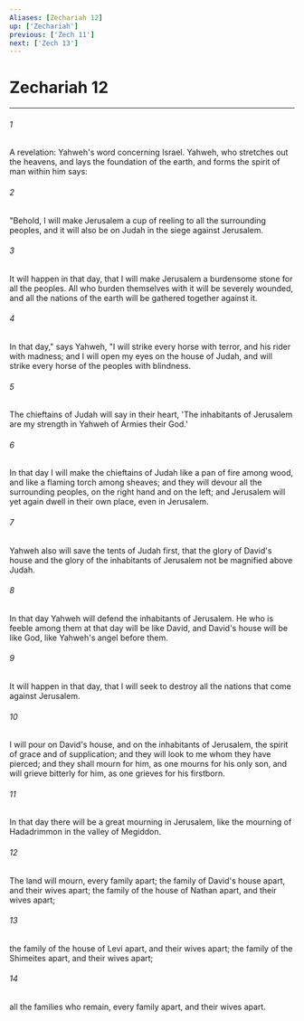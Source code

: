 ```yaml
---
Aliases: [Zechariah 12]
up: ['Zechariah']
previous: ['Zech 11']
next: ['Zech 13']
---
```

# Zechariah 12
***





###### 1 

A revelation: Yahweh's word concerning Israel. Yahweh, who stretches out the heavens, and lays the foundation of the earth, and forms the spirit of man within him says: 



###### 2 

"Behold, I will make Jerusalem a cup of reeling to all the surrounding peoples, and it will also be on Judah in the siege against Jerusalem. 



###### 3 

It will happen in that day, that I will make Jerusalem a burdensome stone for all the peoples. All who burden themselves with it will be severely wounded, and all the nations of the earth will be gathered together against it. 



###### 4 

In that day," says Yahweh, "I will strike every horse with terror, and his rider with madness; and I will open my eyes on the house of Judah, and will strike every horse of the peoples with blindness. 



###### 5 

The chieftains of Judah will say in their heart, 'The inhabitants of Jerusalem are my strength in Yahweh of Armies their God.' 



###### 6 

In that day I will make the chieftains of Judah like a pan of fire among wood, and like a flaming torch among sheaves; and they will devour all the surrounding peoples, on the right hand and on the left; and Jerusalem will yet again dwell in their own place, even in Jerusalem. 



###### 7 

Yahweh also will save the tents of Judah first, that the glory of David's house and the glory of the inhabitants of Jerusalem not be magnified above Judah. 



###### 8 

In that day Yahweh will defend the inhabitants of Jerusalem. He who is feeble among them at that day will be like David, and David's house will be like God, like Yahweh's angel before them. 



###### 9 

It will happen in that day, that I will seek to destroy all the nations that come against Jerusalem. 



###### 10 

I will pour on David's house, and on the inhabitants of Jerusalem, the spirit of grace and of supplication; and they will look to me whom they have pierced; and they shall mourn for him, as one mourns for his only son, and will grieve bitterly for him, as one grieves for his firstborn. 



###### 11 

In that day there will be a great mourning in Jerusalem, like the mourning of Hadadrimmon in the valley of Megiddon. 



###### 12 

The land will mourn, every family apart; the family of David's house apart, and their wives apart; the family of the house of Nathan apart, and their wives apart; 



###### 13 

the family of the house of Levi apart, and their wives apart; the family of the Shimeites apart, and their wives apart; 



###### 14 

all the families who remain, every family apart, and their wives apart.
